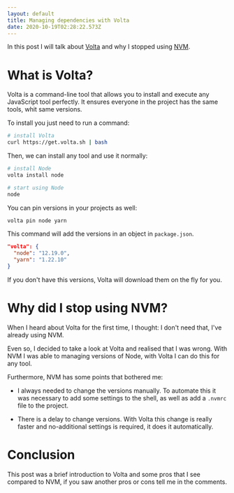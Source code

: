 ```yaml
---
layout: default
title: Managing dependencies with Volta
date: 2020-10-19T02:28:22.573Z
---
```


In this post I will talk about [Volta](https://volta.sh/) and why I stopped using [NVM](http://nvm.sh/).

# What is Volta?
Volta is a command-line tool that allows you to install and execute any JavaScript tool perfectly. It ensures everyone in the project has the same tools, whit same versions.

To install you just need to run a command:
```bash
# install Volta
curl https://get.volta.sh | bash
```

Then, we can install any tool and use it normally:
```bash
# install Node
volta install node

# start using Node
node
```

You can pin versions in your projects as well:
```bash
volta pin node yarn
```

This command will add the versions in an object in `package.json`.
```json
"volta": {
  "node": "12.19.0",
  "yarn": "1.22.10"
}
```

If you don't have this versions, Volta will download them on the fly for you.

# Why did I stop using NVM?

When I heard about Volta for the first time, I thought: I don't need that, I've already using NVM.

Even so, I decided to take a look at Volta and realised that I was wrong. With NVM I was able to managing versions of Node, with Volta I can do this for any tool.

Furthermore, NVM has some points that bothered me:

* I always needed to change the versions manually. To automate this it was necessary to add some settings to the shell, as well as add a `.nvmrc` file to the project.

* There is a delay to change versions. With Volta this change is really faster and no-additional settings is required, it does it automatically.

# Conclusion

This post was a brief introduction to Volta and some pros that I see compared to NVM, if you saw another pros or cons tell me in the comments.